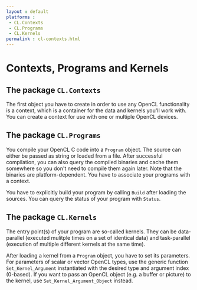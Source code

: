 ```yaml
---
layout : default
platforms :
 - CL.Contexts
 - CL.Programs
 - CL.Kernels
permalink : cl-contexts.html
---
```


# Contexts, Programs and Kernels

## The package `CL.Contexts`

The first object you have to create in order to use any OpenCL functionality is
a context, which is a container for the data and kernels you'll work with. You
can create a context for use with one or multiple OpenCL devices.

## The package `CL.Programs`

You compile your OpenCL C code into a `Program` object. The source can either be
passed as string or loaded from a file. After successful compilation, you can
also query the compiled binaries and cache them somewhere so you don't need to
compile them again later. Note that the binaries are platform-dependent. You
have to associate your programs with a context.

You have to explicitly build your program by calling `Build` after loading the
sources. You can query the status of your program with `Status`.

## The package `CL.Kernels`

The entry point(s) of your program are so-called kernels. They can be
data-parallel (executed mulitple times on a set of identical data) and
task-parallel (execution of multiple different kernels at the same time).

After loading a kernel from a `Program` object, you have to set its parameters.
For parameters of scalar or vector OpenCL types, use the generic function
`Set_Kernel_Argument` instantiated with the desired type and argument index
(0-based). If you want to pass an OpenCL object (e.g. a buffer or picture) to
the kernel, use `Set_Kernel_Argument_Object` instead.